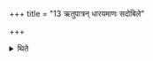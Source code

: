 +++
title = "13 ऋतुपात्रन् धारयमाणः सदोबिले"

+++

<details><summary>थिते</summary>

13. Holding the R̥tu-cup, standing at the entrance of the Sadas, with his face to the west, he responds or (he does so while standing) in a bending position:  
</details>
